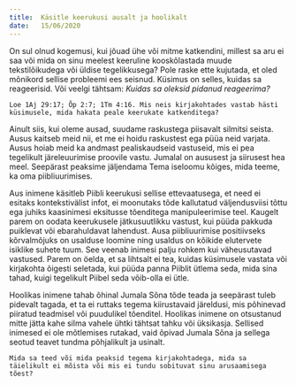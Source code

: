 ```yaml
---
title:  Käsitle keerukusi ausalt ja hoolikalt
date:   15/06/2020
---
```


On sul olnud kogemusi, kui jõuad ühe või mitme katkendini, millest sa aru ei saa või mida on sinu meelest keeruline kooskõlastada muude tekstilõikudega või üldise tegelikkusega? Pole raske ette kujutada, et oled mõnikord sellise probleemi ees seisnud. Küsimus on selles, kuidas sa reageerisid. Või veelgi tähtsam: _Kuidas sa oleksid pidanud reageerima?_

`Loe 1Aj 29:17; Õp 2:7; 1Tm 4:16. Mis neis kirjakohtades vastab hästi küsimusele, mida hakata peale keerukate katkenditega?`

Ainult siis, kui oleme ausad, suudame raskustega piisavalt silmitsi seista. Ausus kaitseb meid nii, et me ei hoidu raskustest ega püüa neid varjata. Ausus hoiab meid ka andmast pealiskaudseid vastuseid, mis ei pea tegelikult järeleuurimise proovile vastu. Jumalal on aususest ja siirusest hea meel. Seepärast peaksime jäljendama Tema iseloomu kõiges, mida teeme, ka oma piibliuurimises.

Aus inimene käsitleb Piibli keerukusi sellise ettevaatusega, et need ei esitaks kontekstivälist infot, ei moonutaks tõde kallutatud väljendusviisi tõttu ega juhiks kaasinimesi eksitusse tõenditega manipuleerimise teel. Kaugelt parem on oodata keerukusele jätkusuutlikku vastust, kui püüda pakkuda puiklevat või ebarahuldavat lahendust. Ausa piibliuurimise positiivseks kõrvalmõjuks on usalduse loomine ning usaldus on kõikide elutervete isiklike suhete tuum. See veenab inimesi palju rohkem kui väheusutavad vastused. Parem on öelda, et sa lihtsalt ei tea, kuidas küsimusele vastata või kirjakohta õigesti seletada, kui püüda panna Piiblit ütlema seda, mida sina tahad, kuigi tegelikult Piibel seda võib-olla ei ütle.

Hoolikas inimene tahab õhinal Jumala Sõna tõde teada ja seepärast tuleb pidevalt tagada, et ta ei ruttaks tegema kiirustavaid järeldusi, mis põhinevad piiratud teadmisel või puudulikel tõenditel. Hoolikas inimene on otsustanud mitte jätta kahe silma vahele ühtki tähtsat tahku või üksikasja. Sellised inimesed ei ole mõtlemises rutakad, vaid õpivad Jumala Sõna ja sellega seotud teavet tundma põhjalikult ja usinalt.

`Mida sa teed või mida peaksid tegema kirjakohtadega, mida sa täielikult ei mõista või mis ei tundu sobituvat sinu arusaamisega tõest?`
